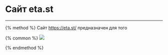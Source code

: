 # Сайт eta.st
---
{% method %}
Сайт https://eta.st/ предназначен для того

{% common %}
<img src="../assets/eta_site_1.png"></img>

{% endmethod %}

